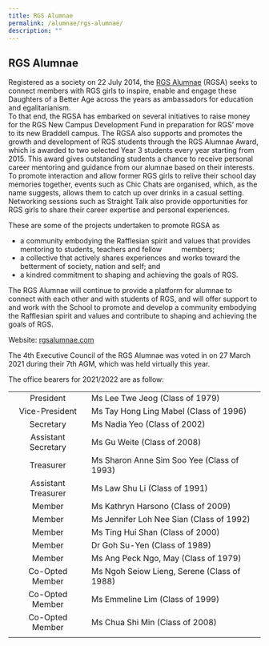 ```yaml
---
title: RGS Alumnae
permalink: /alumnae/rgs-alumnae/
description: ""
---
```

## RGS Alumnae

Registered as a society on 22 July 2014, the [RGS Alumnae](http://rgsalumnae.com/) (RGSA) seeks to connect members with RGS girls to inspire, enable and engage these Daughters of a Better Age across the years as ambassadors for education and egalitarianism.  
To that end, the RGSA has embarked on several initiatives to raise money for the RGS New Campus Development Fund in preparation for RGS’ move to its new Braddell campus. The RGSA also supports and promotes the growth and development of RGS students through the RGS Alumnae Award, which is awarded to two selected Year 3 students every year starting from 2015. This award gives outstanding students a chance to receive personal career mentoring and guidance from our alumnae based on their interests. To promote interaction and allow former RGS girls to relive their school day memories together, events such as Chic Chats are organised, which, as the name suggests, allows them to catch up over drinks in a casual setting. Networking sessions such as Straight Talk also provide opportunities for RGS girls to share their career expertise and personal experiences.

These are some of the projects undertaken to promote RGSA as

*   a community embodying the Rafflesian spirit and values that provides mentoring to students, teachers and fellow          members;
*   a collective that actively shares experiences and works toward the betterment of society, nation and self; and
*   a kindred commitment to shaping and achieving the goals of RGS.

The RGS Alumnae will continue to provide a platform for alumnae to connect with each other and with students of RGS, and will offer support to and work with the School to promote and develop a community embodying the Rafflesian spirit and values and contribute to shaping and achieving the goals of RGS.

Website: [rgsalumnae.com](http://rgsalumnae.com/)

The 4th Executive Council of the RGS Alumnae was voted in on 27 March 2021 during their 7th AGM, which was held virtually this year.

The office bearers for 2021/2022 are as follow:

|   |   |
|:-:|---|
| President  | Ms Lee Twe Jeog (Class of 1979)  |
| Vice-President  | Ms Tay Hong Ling Mabel (Class of 1996)  |
| Secretary  | Ms Nadia Yeo (Class of 2002)  |
| Assistant Secretary  | Ms Gu Weite (Class of 2008)  |
| Treasurer  | Ms Sharon Anne Sim Soo Yee (Class of 1993)  |
| Assistant Treasurer  | Ms Law Shu Li (Class of 1991)  |
| Member  | Ms Kathryn Harsono (Class of 2009)  |
| Member  | Ms Jennifer Loh Nee Sian (Class of 1992)  |
| Member  | Ms Ting Hui Shan (Class of 2000)  |
| Member  | Dr Goh Su-Yen (Class of 1989)  |
| Member  | Ms Ang Peck Ngo, May (Class of 1979)  |
| Co-Opted Member  | Ms Ngoh Seiow Lieng, Serene (Class of 1988)  |
| Co-Opted Member  | Ms Emmeline Lim (Class of 1999)  |
| Co-Opted Member  | Ms Chua Shi Min (Class of 2008)  |
|   |   |